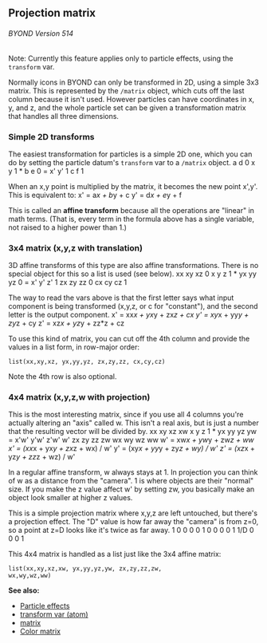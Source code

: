 ## Projection matrix 
###### BYOND Version 514


Note: Currently this feature applies only to particle effects,
using the `transform` var. 

Normally icons in BYOND can only be
transformed in 2D, using a simple 3x3 matrix. This is represented by the
`/matrix` object, which cuts off the last column because it isn\'t used.
However particles can have coordinates in x, y, and z, and the whole
particle set can be given a transformation matrix that handles all three
dimensions.
### Simple 2D transforms


The easiest transformation for particles is a simple 2D one,
which you can do by setting the particle datum\'s `transform` var to a
`/matrix` object.
              a d 0
    x y 1  *  b e 0  =  x' y' 1
              c f 1


When an x,y point is multiplied by the matrix, it becomes the
new point x\',y\'. This is equivalent to:
    x' = a*x + b*y + c
    y' = d*x + e*y + f


This is called an **affine transform** because all the
operations are \"linear\" in math terms. (That is, every term in the
formula above has a single variable, not raised to a higher power than
1.)
### 3x4 matrix (x,y,z with translation)


3D affine transforms of this type are also affine
transformations. There is no special object for this so a list is used
(see below).
                xx xy xz 0
    x y z 1  *  yx yy yz 0  =  x' y' z' 1
                zx zy zz 0
                cx cy cz 1


The way to read the vars above is that the first letter says
what input component is being transformed (x,y,z, or c for
\"constant\"), and the second letter is the output component.
    x' = xx*x + yx*y + zx*z + cx
    y' = xy*x + yy*y + zy*z + cy
    z' = xz*x + yz*y + zz*z + cz


To use this kind of matrix, you can cut off the 4th column and
provide the values in a list form, in row-major order:

```
list(xx,xy,xz, yx,yy,yz, zx,zy,zz, cx,cy,cz)
```



Note the 4th row is also optional.
### 4x4 matrix (x,y,z,w with projection)


This is the most interesting matrix, since if you use all 4
columns you\'re actually altering an \"axis\" called w. This isn\'t a
real axis, but is just a number that the resulting vector will be
divided by.
                xx xy xz xw
    x y z 1  *  yx yy yz yw  =  x'w' y'w' z'w' w'
                zx zy zz zw
                wx wy wz ww
    w' = xw*x + yw*y + zw*z + ww
    x' = (xx*x + yx*y + zx*z + wx) / w'
    y' = (xy*x + yy*y + zy*z + wy) / w'
    z' = (xz*x + yz*y + zz*z + wz) / w'


In a regular affine transform, w always stays at 1. In
projection you can think of w as a distance from the \"camera\". 1 is
where objects are their \"normal\" size. If you make the z value affect
w\' by setting zw, you basically make an object look smaller at higher z
values. 

This is a simple projection matrix where x,y,z are left
untouched, but there\'s a projection effect. The \"D\" value is how far
away the \"camera\" is from z=0, so a point at z=D looks like it\'s
twice as far away.
    1  0  0  0
    0  1  0  0
    0  0  1  1/D
    0  0  0  1


This 4x4 matrix is handled as a list just like the 3x4 affine
matrix: 
```
list(xx,xy,xz,xw, yx,yy,yz,yw, zx,zy,zz,zw,
wx,wy,wz,ww)
```


**See also:**
+   [Particle effects](/ref/%7Bnotes%7D/particles.md) 
+   [transform var (atom)](/ref/atom/var/transform.md) 
+   [matrix](/ref/matrix.md) 
+   [Color matrix](/ref/%7Bnotes%7D/color-matrix.md) 